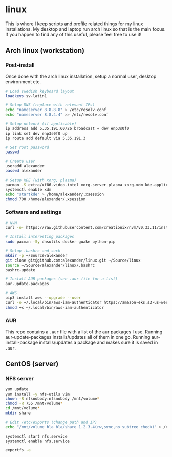 # linux

This is where I keep scripts and profile related things for my linux installations. My desktop and laptop run arch linux so that is the main focus. If you happen to find any of this useful, please feel free to use it!

## Arch linux (workstation)

### Post-install

Once done with the arch linux installation, setup a normal user, desktop environment etc. 

```bash
# Load swedish keyboard layout
loadkeys sv-latin1

# Setup DNS (replace with relevant IPs)
echo "nameserver 8.8.8.8" > /etc/resolv.conf
echo "nameserver 8.8.4.4" >> /etc/resolv.conf

# Setup network (if applicable)
ip address add 5.35.191.60/26 broadcast + dev enp3s0f0
ip link set dev enp3s0f0 up
ip route add default via 5.35.191.3

# Set root password
passwd

# Create user
useradd alexander
passwd alexander

# Setup KDE (with xorg, plasma)
pacman -S extra/xf86-video-intel xorg-server plasma xorg-xdm kde-applications
systemctl enable xdm
echo "startkde" > /home/alexander/.xsession
chmod 700 /home/alexander/.xsession
```

### Software and settings

```bash
# NVM
curl -o- https://raw.githubusercontent.com/creationix/nvm/v0.33.11/install.sh | bash

# Install interesting packages
sudo pacman -Sy dnsutils docker guake python-pip

# Setup .bashrc and such
mkdir -p ~/Source/alexander
git clone git@github.com:alexander/linux.git ~/Source/linux
source ~/Source/alexander/linux/.bashrc
bashrc-update

# Install AUR packages (see .aur file for a list)
aur-update-packages

# AWS
pip3 install aws --upgrade --user
curl -o ~/.local/bin/aws-iam-authenticator https://amazon-eks.s3-us-west-2.amazonaws.com/1.11.5/2018-12-06/bin/linux/amd64/aws-iam-authenticator
chmod +x ~/.local/bin/aws-iam-authenticator
```

### AUR

This repo contains a `.aur` file with a list of the aur packages I use. Running aur-update-packages installs/updates all of them in one go. Running aur-install-package <package> installs/updates a package and makes sure it is saved in `.aur`.

## CentOS (server)

### NFS server

```bash
yum update
yum install -y nfs-utils vim
chown -R nfsnobody:nfsnobody /mnt/volume*
chmod -R 755 /mnt/volume*
cd /mnt/volume*
mkdir share

# Edit /etc/exports (change path and IP)
echo "/mnt/volume_bla_bla/share 1.2.3.4(rw,sync,no_subtree_check)" > /etc/exports

systemctl start nfs.service
systemctl enable nfs.service

exportfs -a
```
